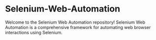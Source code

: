 # Selenium-Web-Automation
Welcome to the Selenium Web Automation repository!  Selenium Web Automation is a comprehensive framework for automating web browser interactions using Selenium. 

